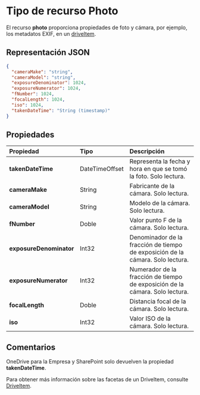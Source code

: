 # <a name="photo-resource-type"></a>Tipo de recurso Photo

El recurso **photo** proporciona propiedades de foto y cámara, por ejemplo, los metadatos EXIF, en un [driveItem](driveitem.md).

## <a name="json-representation"></a>Representación JSON

<!-- {
  "blockType": "resource",
  "optionalProperties": [  ],
  "@odata.type": "microsoft.graph.photo"
}-->
```json
{
  "cameraMake": "string",
  "cameraModel": "string",
  "exposureDenominator": 1024,
  "exposureNumerator": 1024,
  "fNumber": 1024,
  "focalLength": 1024,
  "iso": 1024,
  "takenDateTime": "String (timestamp)"
}
```

## <a name="properties"></a>Propiedades
| Propiedad                | Tipo                      | Descripción                                                     |
|:------------------------|:--------------------------|:----------------------------------------------------------------|
| **takenDateTime**       | DateTimeOffset            | Representa la fecha y hora en que se tomó la foto. Solo lectura.               |
| **cameraMake**          | String                    | Fabricante de la cámara. Solo lectura.                                            |
| **cameraModel**         | String                    | Modelo de la cámara. Solo lectura.                                                   |
| **fNumber**             | Doble                    | Valor punto F de la cámara. Solo lectura.                               |
| **exposureDenominator** | Int32                     | Denominador de la fracción de tiempo de exposición de la cámara. Solo lectura. |
| **exposureNumerator**   | Int32                     | Numerador de la fracción de tiempo de exposición de la cámara. Solo lectura.   |
| **focalLength**         | Doble                    | Distancia focal de la cámara. Solo lectura.                               |
| **iso**                 | Int32                     | Valor ISO de la cámara. Solo lectura.                                  |


## <a name="remarks"></a>Comentarios
OneDrive para la Empresa y SharePoint solo devuelven la propiedad **takenDateTime**.

Para obtener más información sobre las facetas de un DriveItem, consulte [DriveItem](driveitem.md).

<!-- uuid: 8fcb5dbc-d5aa-4681-8e31-b001d5168d79
2015-10-25 14:57:30 UTC -->
<!-- {
  "type": "#page.annotation",
  "description": "photo resource",
  "keywords": "",
  "section": "documentation",
  "tocPath": ""
}-->
